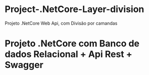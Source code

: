 # Project-.NetCore-Layer-division
Projeto .NetCore Web Api, com Divisão por camandas
<h1>Projeto .NetCore com Banco de dados Relacional + Api Rest + Swagger</h1>
